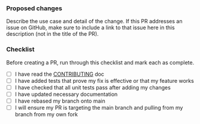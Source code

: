### Proposed changes
Describe the use case and detail of the change. If this PR addresses an issue on GitHub, make sure to include a link to that issue here in this description (not in the title of the PR).

### Checklist
Before creating a PR, run through this checklist and mark each as complete.

- [ ] I have read the [CONTRIBUTING](https://github.com/nginxinc/kubernetes-ingress/blob/main/CONTRIBUTING.md) doc
- [ ] I have added tests that prove my fix is effective or that my feature works
- [ ] I have checked that all unit tests pass after adding my changes
- [ ] I have updated necessary documentation
- [ ] I have rebased my branch onto main
- [ ] I will ensure my PR is targeting the main branch and pulling from my branch from my own fork
